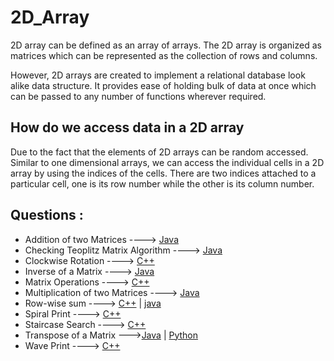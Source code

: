  # 2D_Array
 
2D array can be defined as an array of arrays. The 2D array is organized as matrices which can be represented as the collection of rows and columns.

However, 2D arrays are created to implement a relational database look alike data structure. It provides ease of holding bulk of data at once which can be passed to any number of functions wherever required.

## How do we access data in a 2D array
Due to the fact that the elements of 2D arrays can be random accessed. Similar to one dimensional arrays, we can access the individual cells in a 2D array by using the indices of the cells. There are two indices attached to a particular cell, one is its row number while the other is its column number.

## Questions :

* Addition of two Matrices ----> [Java](/Code/Java/matrixop_add.java)
* Checking Teoplitz Matrix Algorithm ----> [Java](/Code/Java/Toeplitz.java)
* Clockwise Rotation ----> [C++](/Code/C++/2d_matrix_rotation_90degree_clockwise.cpp)
* Inverse of a Matrix ----> [Java](/Code/Java/matrixop_inverse.java)
* Matrix Operations ----> [C++](/Code/C++/matrix_operations.cpp)
* Multiplication of two Matrices ----> [Java](/Code/Java/matrixop_mul.java)
* Row-wise sum ----> [C++](/Code/C++/row_wise_sum.cpp) | [java](/Code/java/RowWise_Sum.java)
* Spiral Print ----> [C++](/Code/C++/spiral_print.cpp)
* Staircase Search ----> [C++](/Code/C++/staircase_search.cpp)
* Transpose of a Matrix --->[Java](/Code/Java/transpose.java) | [Python](/Code/Python/Transpose_of_matrix.py)
* Wave Print ----> [C++](/Code/C++/wave_print.cpp)